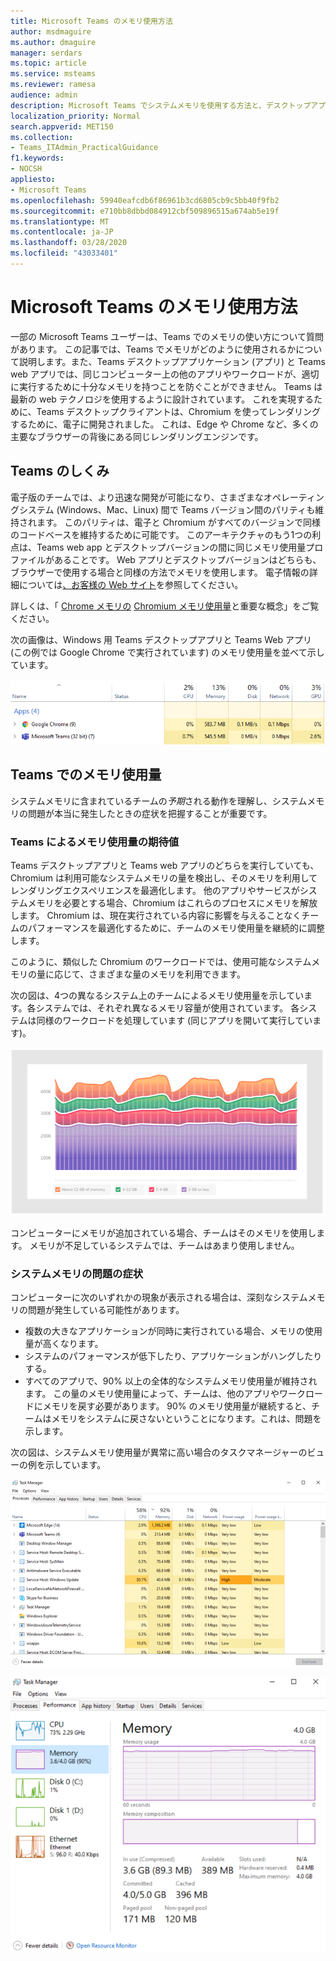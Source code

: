 ```yaml
---
title: Microsoft Teams のメモリ使用方法
author: msdmaguire
ms.author: dmaguire
manager: serdars
ms.topic: article
ms.service: msteams
ms.reviewer: ramesa
audience: admin
description: Microsoft Teams でシステムメモリを使用する方法と、デスクトップアプリケーションと web アプリケーションの間でメモリ使用が同じになる理由について説明します。
localization_priority: Normal
search.appverid: MET150
ms.collection:
- Teams_ITAdmin_PracticalGuidance
f1.keywords:
- NOCSH
appliesto:
- Microsoft Teams
ms.openlocfilehash: 59940eafcdb6f86961b3cd6805cb9c5bb40f9fb2
ms.sourcegitcommit: e710bb8dbbd084912cbf509896515a674ab5e19f
ms.translationtype: MT
ms.contentlocale: ja-JP
ms.lasthandoff: 03/28/2020
ms.locfileid: "43033401"
---
```

# <a name="how-microsoft-teams-uses-memory"></a>Microsoft Teams のメモリ使用方法

一部の Microsoft Teams ユーザーは、Teams でのメモリの使い方について質問があります。 この記事では、Teams でメモリがどのように使用されるかについて説明します。また、Teams デスクトップアプリケーション (アプリ) と Teams web アプリでは、同じコンピューター上の他のアプリやワークロードが、適切に実行するために十分なメモリを持つことを防ぐことができません。 Teams は最新の web テクノロジを使用するように設計されています。 これを実現するために、Teams デスクトップクライアントは、Chromium を使ってレンダリングするために、電子に開発されました。 これは、Edge や Chrome など、多くの主要なブラウザーの背後にある同じレンダリングエンジンです。

## <a name="how-teams-works"></a>Teams のしくみ

電子版のチームでは、より迅速な開発が可能になり、さまざまなオペレーティングシステム (Windows、Mac、Linux) 間で Teams バージョン間のパリティも維持されます。 このパリティは、電子と Chromium がすべてのバージョンで同様のコードベースを維持するために可能です。 このアーキテクチャのもう1つの利点は、Teams web app とデスクトップバージョンの間に同じメモリ使用量プロファイルがあることです。 Web アプリとデスクトップバージョンはどちらも、ブラウザーで使用する場合と同様の方法でメモリを使用します。 電子情報の詳細については[、お客様の Web サイト](https://electronjs.org/)を参照してください。

詳しくは、「 [Chrome メモリの](https://chromium.googlesource.com/chromium/src.git/+/master/docs/memory/key_concepts.md) [Chromium メモリ使用量](https://www.chromium.org/developers/memory-usage-backgrounder)と重要な概念」をご覧ください。

次の画像は、Windows 用 Teams デスクトップアプリと Teams Web アプリ (この例では Google Chrome で実行されています) のメモリ使用量を並べて示しています。

![Teams デスクトップアプリと Web アプリメモリ使用量](media/teams-memory-clientweb.png)

## <a name="memory-usage-in-teams"></a>Teams でのメモリ使用量

システムメモリに含まれているチームの*予期*される動作を理解し、システムメモリの問題が本当に発生したときの症状を把握することが重要です。

### <a name="expected-memory-usage-by-teams"></a>Teams によるメモリ使用量の期待値

Teams デスクトップアプリと Teams web アプリのどちらを実行していても、Chromium は利用可能なシステムメモリの量を検出し、そのメモリを利用してレンダリングエクスペリエンスを最適化します。 他のアプリやサービスがシステムメモリを必要とする場合、Chromium はこれらのプロセスにメモリを解放します。 Chromium は、現在実行されている内容に影響を与えることなくチームのパフォーマンスを最適化するために、チームのメモリ使用量を継続的に調整します。

このように、類似した Chromium のワークロードでは、使用可能なシステムメモリの量に応じて、さまざまな量のメモリを利用できます。

次の図は、4つの異なるシステム上のチームによるメモリ使用量を示しています。各システムでは、それぞれ異なるメモリ容量が使用されています。 各システムは同様のワークロードを処理しています (同じアプリを開いて実行しています)。

![異なるシステム間での Teams のメモリ使用量](media/teams-memory-usage.png)

コンピューターにメモリが追加されている場合、チームはそのメモリを使用します。 メモリが不足しているシステムでは、チームはあまり使用しません。

### <a name="symptoms-of-system-memory-issues"></a>システムメモリの問題の症状

コンピューターに次のいずれかの現象が表示される場合は、深刻なシステムメモリの問題が発生している可能性があります。

- 複数の大きなアプリケーションが同時に実行されている場合、メモリの使用量が高くなります。
- システムのパフォーマンスが低下したり、アプリケーションがハングしたりする。
- すべてのアプリで、90% 以上の全体的なシステムメモリ使用量が維持されます。 この量のメモリ使用量によって、チームは、他のアプリやワークロードにメモリを戻す必要があります。 90% のメモリ使用量が継続すると、チームはメモリをシステムに戻さないということになります。これは、問題を示します。

次の図は、システムメモリ使用量が異常に高い場合のタスクマネージャーのビューの例を示しています。

![タスクマネージャーの [チームメモリ使用量] ビュー](media/teams-memory-high-mem-process-list.png)

![タスクマネージャーの Teams のメモリ使用量グラフ](media/teams-memory-high-mem-process-list2.png)
